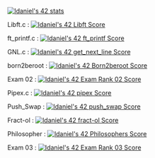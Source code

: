 [![ldaniel's 42 stats](https://badge42.vercel.app/api/v2/cli5noooh001108meqhdmpkcd/stats?cursusId=21&coalitionId=332)](https://github.com/JaeSeoKim/badge42)

Libft.c :   [![ldaniel's 42 Libft Score](https://badge42.vercel.app/api/v2/cli5noooh001108meqhdmpkcd/project/3060773)](https://github.com/JaeSeoKim/badge42)

ft_printf.c :   [![ldaniel's 42 ft_printf Score](https://badge42.vercel.app/api/v2/cli5noooh001108meqhdmpkcd/project/3071382)](https://github.com/JaeSeoKim/badge42)

GNL.c : [![ldaniel's 42 get_next_line Score](https://badge42.vercel.app/api/v2/cli5noooh001108meqhdmpkcd/project/3071381)](https://github.com/JaeSeoKim/badge42)

born2beroot :  [![ldaniel's 42 Born2beroot Score](https://badge42.vercel.app/api/v2/cli5noooh001108meqhdmpkcd/project/3072368)](https://github.com/JaeSeoKim/badge42)

Exam 02 :  [![ldaniel's 42 Exam Rank 02 Score](https://badge42.vercel.app/api/v2/cli5noooh001108meqhdmpkcd/project/3085329)](https://github.com/JaeSeoKim/badge42)

Pipex.c : [![ldaniel's 42 pipex Score](https://badge42.vercel.app/api/v2/cli5noooh001108meqhdmpkcd/project/3104126)](https://github.com/JaeSeoKim/badge42)

Push_Swap : [![ldaniel's 42 push_swap Score](https://badge42.vercel.app/api/v2/cli5noooh001108meqhdmpkcd/project/3109819)](https://github.com/JaeSeoKim/badge42)

Fract-ol : [![ldaniel's 42 fract-ol Score](https://badge42.vercel.app/api/v2/cli5noooh001108meqhdmpkcd/project/3141493)](https://github.com/JaeSeoKim/badge42)

Philosopher : [![ldaniel's 42 Philosophers Score](https://badge42.vercel.app/api/v2/cli5noooh001108meqhdmpkcd/project/3175648)](https://github.com/JaeSeoKim/badge42)

Exam 03 : [![ldaniel's 42 Exam Rank 03 Score](https://badge42.vercel.app/api/v2/cli5noooh001108meqhdmpkcd/project/3191514)](https://github.com/JaeSeoKim/badge42)
